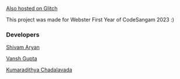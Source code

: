 [Also hosted on Glitch](https://webster-error404.glitch.me)

This project was made for Webster First Year of CodeSangam 2023 :)

### Developers

[Shivam Aryan](https://github.com/Aryan10)

[Vansh Gupta](https://github.com/Vansh07Gupta)

[Kumaradithya Chadalavada](https://github.com/kumarchad)
